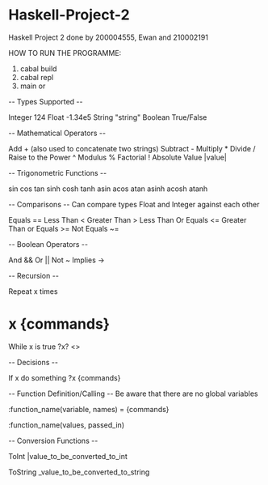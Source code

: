 # Haskell-Project-2
 Haskell Project 2 done by 200004555, Ewan and 210002191

 HOW TO RUN THE PROGRAMME:
 1) cabal build
 2) cabal repl
 3) main or 

 -- Types Supported --

Integer 124
Float -1.34e5
String "string"
Boolean True/False


-- Mathematical Operators --

Add + (also used to concatenate two strings)
Subtract -
Multiply *
Divide /
Raise to the Power ^
Modulus %
Factorial !
Absolute Value |value|


-- Trigonometric Functions --

sin
cos
tan
sinh
cosh
tanh
asin
acos
atan
asinh
acosh
atanh


-- Comparisons --
Can compare types Float and Integer against each other

Equals ==
Less Than <
Greater Than >
Less Than Or Equals <=
Greater Than or Equals >=
Not Equals ~=


-- Boolean Operators --

And &&
Or ||
Not ~
Implies ->


-- Recursion --

Repeat x times
# x {commands}

While x is true
?x? <<commands>>


-- Decisions --

If x do something
?x {commands}


-- Function Definition/Calling --
Be aware that there are no global variables

:function_name(variable, names) = {commands}

:function_name(values, passed_in)


-- Conversion Functions --

ToInt
|value_to_be_converted_to_int

ToString
_value_to_be_converted_to_string

